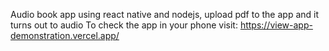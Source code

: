 Audio book app using react native and nodejs, upload pdf to the app and it turns out to audio
To check the app in your phone visit: https://view-app-demonstration.vercel.app/ 
